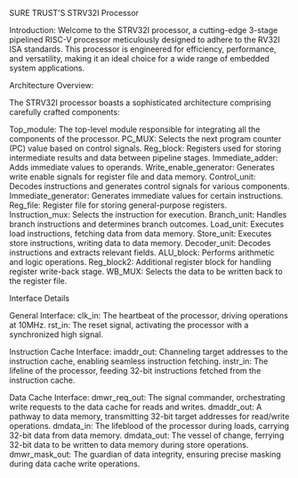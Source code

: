 SURE TRUST'S STRV32I Processor

Introduction:
Welcome to the STRV32I processor, a cutting-edge 3-stage pipelined RISC-V processor meticulously designed to adhere to the RV32I ISA standards. This processor is engineered for efficiency, performance, and versatility, making it an ideal choice for a wide range of embedded system applications.

Architecture Overview:

The STRV32I processor boasts a sophisticated architecture comprising carefully crafted components:

Top_module: The top-level module responsible for integrating all the components of the processor.
PC_MUX: Selects the next program counter (PC) value based on control signals.
Reg_block: Registers used for storing intermediate results and data between pipeline stages.
Immediate_adder: Adds immediate values to operands.
Write_enable_generator: Generates write enable signals for register file and data memory.
Control_unit: Decodes instructions and generates control signals for various components.
Immediate_generator: Generates immediate values for certain instructions.
Reg_file: Register file for storing general-purpose registers.
Instruction_mux: Selects the instruction for execution.
Branch_unit: Handles branch instructions and determines branch outcomes.
Load_unit: Executes load instructions, fetching data from data memory.
Store_unit: Executes store instructions, writing data to data memory.
Decoder_unit: Decodes instructions and extracts relevant fields.
ALU_block: Performs arithmetic and logic operations.
Reg_block2: Additional register block for handling register write-back stage.
WB_MUX: Selects the data to be written back to the register file.

Interface Details

General Interface:
clk_in: The heartbeat of the processor, driving operations at 10MHz.
rst_in: The reset signal, activating the processor with a synchronized high signal.

Instruction Cache Interface:
imaddr_out: Channeling target addresses to the instruction cache, enabling seamless instruction fetching.
instr_in: The lifeline of the processor, feeding 32-bit instructions fetched from the instruction cache.

Data Cache Interface:
dmwr_req_out: The signal commander, orchestrating write requests to the data cache for reads and writes.
dmaddr_out: A pathway to data memory, transmitting 32-bit target addresses for read/write operations.
dmdata_in: The lifeblood of the processor during loads, carrying 32-bit data from data memory.
dmdata_out: The vessel of change, ferrying 32-bit data to be written to data memory during store operations.
dmwr_mask_out: The guardian of data integrity, ensuring precise masking during data cache write operations.
